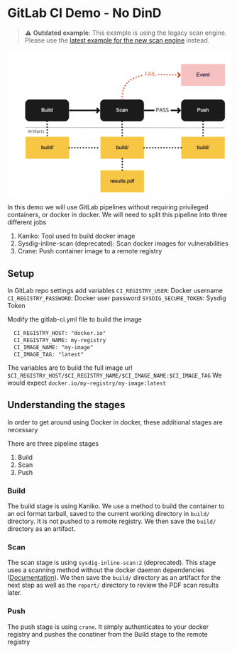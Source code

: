 # GitLab CI Demo - No DinD

> :warning: **Outdated example**: This example is using the legacy scan engine. Please use the [latest example for the new scan engine](../new-scan-engine/README.md) instead.

![Gitlab job](gitlab.png)

In this demo we will use GitLab pipelines without requiring privileged containers, or docker in docker.
We will need to split this pipeline into three different jobs
1. Kaniko: Tool used to build docker image
2. Sysdig-inline-scan (deprecated): Scan docker images for vulnerabilities
3. Crane: Push container image to a remote registry

## Setup
In GitLab repo settings add variables
`CI_REGISTRY_USER`: Docker username
`CI_REGISTRY_PASSWORD`: Docker user password
`SYSDIG_SECURE_TOKEN`: Sysdig Token

Modify the gitlab-ci.yml file to build the image
```
  CI_REGISTRY_HOST: "docker.io"
  CI_REGISTRY_NAME: my-registry
  CI_IMAGE_NAME: "my-image"
  CI_IMAGE_TAG: "latest"
```

The variables are to build the full image url
`$CI_REGISTRY_HOST/$CI_REGISTRY_NAME/$CI_IMAGE_NAME:$CI_IMAGE_TAG`
We would expect
`docker.io/my-registry/my-image:latest`

## Understanding the stages
In order to get around using Docker in docker, these additional stages are necessary

There are three pipeline stages
1. Build
2. Scan
3. Push

### Build
The build stage is using Kaniko. We use a method to build the container to an oci format tarball, saved to the current working directory in `build/` directory. It is not pushed to a remote registry.
We then save the `build/` directory as an artifact.

### Scan
The scan stage is using `sysdig-inline-scan:2` (deprecated). This stage uses a scanning method without the docker daemon dependencies ([Documentation](https://docs.sysdig.com/en/docs/sysdig-secure/scanning/integrate-with-cicd-tools/)).
We then save the `build/` directory as an artifact for the next step as well as the `report/` directory to review the PDF scan results later.

### Push
The push stage is using `crane`. It simply authenticates to your docker registry and pushes the conatiner from the Build stage to the remote registry
